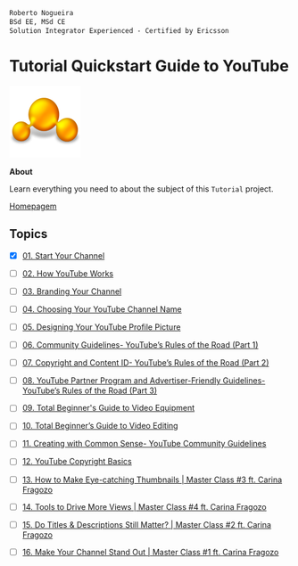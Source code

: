 ```
Roberto Nogueira  
BSd EE, MSd CE
Solution Integrator Experienced - Certified by Ericsson
```
# Tutorial Quickstart Guide to YouTube

![tutorial image](images/tutorial.png)

**About**

Learn everything you need to about the subject of this `Tutorial` project.

[Homepagem](https://www.youtube.com/watch?v=EHDDHbKd5Qo&list=PLpjK416fmKwQKmatriVu3rdwv7g4ZJSfD)

## Topics

* [x] [01. Start Your Channel](https://www.youtube.com/watch?v=LcuvxJNIgfE&list=PLpjK416fmKwQKmatriVu3rdwv7g4ZJSfD&index=1)
* [ ] [02. How YouTube Works](https://www.youtube.com/watch?v=EHDDHbKd5Qo&list=PLpjK416fmKwQKmatriVu3rdwv7g4ZJSfD&index=2)
* [ ] [03. Branding Your Channel](https://www.youtube.com/watch?v=EHDDHbKd5Qo&list=PLpjK416fmKwQKmatriVu3rdwv7g4ZJSfD&index=2)
* [ ] [04. Choosing Your YouTube Channel Name](https://www.youtube.com/watch?v=EHDDHbKd5Qo&list=PLpjK416fmKwQKmatriVu3rdwv7g4ZJSfD&index=4)
* [ ] [05. Designing Your YouTube Profile Picture](https://www.youtube.com/watch?v=EHDDHbKd5Qo&list=PLpjK416fmKwQKmatriVu3rdwv7g4ZJSfD&index=5)
* [ ] [06. Community Guidelines- YouTube’s Rules of the Road (Part 1)](https://www.youtube.com/watch?v=EHDDHbKd5Qo&list=PLpjK416fmKwQKmatriVu3rdwv7g4ZJSfD&index=6)
* [ ] [07. Copyright and Content ID- YouTube’s Rules of the Road (Part 2)](https://www.youtube.com/watch?v=EHDDHbKd5Qo&list=PLpjK416fmKwQKmatriVu3rdwv7g4ZJSfD&index=2)
* [ ] [08. YouTube Partner Program and Advertiser-Friendly Guidelines- YouTube’s Rules of the Road (Part 3)](https://www.youtube.com/watch?v=EHDDHbKd5Qo&list=PLpjK416fmKwQKmatriVu3rdwv7g4ZJSfD&index=8)
* [ ] [09. Total Beginner's Guide to Video Equipment](https://www.youtube.com/watch?v=EHDDHbKd5Qo&list=PLpjK416fmKwQKmatriVu3rdwv7g4ZJSfD&index=9)
* [ ] [10. Total Beginner’s Guide to Video Editing](https://www.youtube.com/watch?v=EHDDHbKd5Qo&list=PLpjK416fmKwQKmatriVu3rdwv7g4ZJSfD&index=10)
* [ ] [11. Creating with Common Sense- YouTube Community Guidelines](https://www.youtube.com/watch?v=EHDDHbKd5Qo&list=PLpjK416fmKwQKmatriVu3rdwv7g4ZJSfD&index=11)
* [ ] [12. YouTube Copyright Basics](https://www.youtube.com/watch?v=EHDDHbKd5Qo&list=PLpjK416fmKwQKmatriVu3rdwv7g4ZJSfD&index=12)
* [ ] [13. How to Make Eye-catching Thumbnails | Master Class #3 ft. Carina Fragozo](https://www.youtube.com/watch?v=EHDDHbKd5Qo&list=PLpjK416fmKwQKmatriVu3rdwv7g4ZJSfD&index=13)
* [ ] [14. Tools to Drive More Views | Master Class #4 ft. Carina Fragozo](https://www.youtube.com/watch?v=EHDDHbKd5Qo&list=PLpjK416fmKwQKmatriVu3rdwv7g4ZJSfD&index=14)
* [ ] [15. Do Titles & Descriptions Still Matter? | Master Class #2 ft. Carina Fragozo](https://www.youtube.com/watch?v=EHDDHbKd5Qo&list=PLpjK416fmKwQKmatriVu3rdwv7g4ZJSfD&index=15)
* [ ] [16. Make Your Channel Stand Out | Master Class #1 ft. Carina Fragozo](https://www.youtube.com/watch?v=EHDDHbKd5Qo&list=PLpjK416fmKwQKmatriVu3rdwv7g4ZJSfD&index=16)

